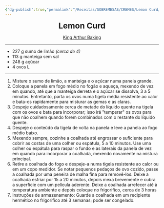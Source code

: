 ```yaml
---
{"dg-publish":true,"permalink":"/Receitas/SOBREMESAS/CREMES/Lemon Curd/"}
---
```



<div style="text-align: center;"> <span style="font-size: 26px;"><b>Lemon Curd</b></span> </div>

<span class="center"> <center>  [King Arthur Baking](https://www.kingarthurbaking.com/recipes/lemon-curd-recipe) </center></span>

---
-  227 g sumo de limão *(cerca de 4)*
- 113 g manteiga sem sal
- 248 g açúcar
- 4 ovos L
---
1. Misture o sumo de limão, a manteiga e o açúcar numa panela grande.
2. Coloque a panela em fogo médio no fogão e aqueça, mexendo de vez em quando, até que a manteiga derreta e o açúcar se dissolva, 3 a 5 minutos. Entretanto, parta os ovos numa tigela média resistente ao calor e bata-os rapidamente para misturar as gemas e as claras.
3. Despeje cuidadosamente cerca de metade do líquido quente na tigela com os ovos e bata para incorporar; isso irá "temperar" os ovos para que não coalhem quando forem combinados com o restante do líquido quente.
4. Despeje o conteúdo da tigela de volta na panela e leve a panela ao fogo médio baixo.
5. Mexendo sempre, cozinhe a coalhada até engrossar o suficiente para cobrir as costas de uma colher ou espátula, 5 a 10 minutos. Use uma colher ou espátula para raspar o fundo e as laterais da panela de vez em quando para incorporar a coalhada, mexendo novamente na mistura principal.
6. Retire a coalhada do fogo e despeje-a numa tigela resistente ao calor ou em um copo medidor. Se notar pequenos pedaços de ovo cozido, passe a coalhada por uma peneira de malha fina para removê-los. Deixe a coalhada esfriar por 15 a 20 minutos, depois mexa brevemente e cubra a superfície com um película aderente. Deixe a coalhada arrefecer até à temperatura ambiente e depois coloque no frigorifico, cerca de 3 horas
7. Instruções de armazenamento: Guarde a coalhada em um recipiente hermético no frigorifico até 3 semanas; pode ser congelado.